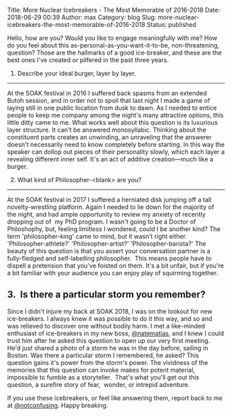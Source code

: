 Title: More Nuclear Icebreakers - The Most Memorable of 2016-2018
Date: 2018-06-29 00:39
Author: max
Category: blog
Slug: more-nuclear-icebreakers-the-most-memorable-of-2016-2018
Status: published

Hello, how are you? Would you like to engage meaningfully with me? How do you feel about this as-personal-as-you-want-it-to-be, non-threatening, question? Those are the hallmarks of a good ice-breaker, and these are the best ones I've created or pilfered in the past three years.

1. Describe your ideal burger, layer by layer.
----------------------------------------------

At the SOAK festival in 2016 I suffered back spasms from an extended Butoh session, and in order not to spoil that last night I made a game of laying still in one public location from dusk to dawn. As I needed to entice people to keep me company among the night's many attractive options, this little ditty came to me. What works well about this question is its luxurious layer structure. It can't be answered monosyllabic. Thinking about the constituent parts creates an unwinding, an unraveling that the answerer doesn't necessarily need to know completely before starting. In this way the speaker can dollop out pieces of their personality slowly, which each layer a revealing different inner self. It's an act of additive creation—much like a burger.

2. What kind of Philosopher-\<blank\> are you?
----------------------------------------------

At the SOAK festival in 2017 I suffered a herniated disk jumping off a tall novelty-wrestling platform. Again I needed to lie down for the majority of the night, and had ample opportunity to review my anxiety of recently dropping out of  my PhD program. I wasn't going to be a Doctor of Philoshophy, but, feeling limitless I wondered, could I be another kind? The term 'philosopher-king' came to mind, but it wasn't right either. 'Philosopher-athlete?' 'Philosopher-artist?' 'Philosopher-barista?' The beauty of this question is that you assert your conversation partner is a fully-fledged and self-labelling philosopher.  This means people have to dispell a pretension that you've foisted on them. It's a bit unfair, but if you're a bit familiar with your audience you can enjoy play of squirming together.

3.  Is there a particular storm you remember?
---------------------------------------------

Since I didn't injure my back at SOAK 2018, I was on the lookout for new ice-breakers. I always knew it was possible to do it this way, and so and was relieved to discover one without bodily harm. I met a like-minded enthusiast of ice-breakers in my new boss, [\@natematias](https://twitter.com/@natematias), and I knew I could trust him after he asked this question to open up our very first meeting. He'd just shared a photo of a storm he was in the day before, sailing in Boston. Was there a particular storm I remembered, he asked? This question gains it's power from the storm's power. The vividness of the memories that this question can invoke makes for potent material, impossible to fumble as a storyteller.  That's what you'll get out this question, a surefire story of fear,  wonder, or intrepid adventure.

If you use these icebreakers, or feel like answering them, report back to me at [\@notconfusing](https://twitter.com/@notconfusing). Happy breaking.
